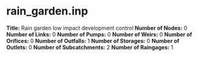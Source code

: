 # rain_garden.inp
**Title:** Rain garden low impact development control
**Number of Nodes:** 0
**Number of Links:** 0
**Number of Pumps:** 0
**Number of Weirs:** 0
**Number of Orifices:** 0
**Number of Outfalls:** 1
**Number of Storages:** 0
**Number of Outlets:** 0
**Number of Subcatchments:** 2
**Number of Raingages:** 1

